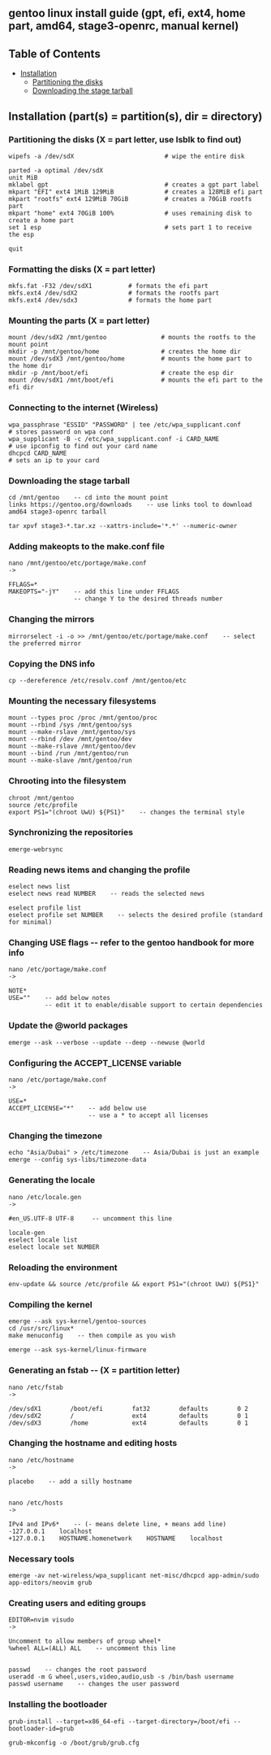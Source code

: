 ## gentoo linux install guide (gpt, efi, ext4, home part, amd64, stage3-openrc, manual kernel)

## Table of Contents
* [Installation](#installation)
  * [Partitioning the disks](#partitioning-the-disks)
  * [Downloading the stage tarball](#downloading-the-stage-tarball)

## Installation (part(s) = partition(s), dir = directory)


### Partitioning the disks (X = part letter, use lsblk to find out)
```
wipefs -a /dev/sdX                         # wipe the entire disk 

parted -a optimal /dev/sdX
unit MiB 
mklabel gpt                                # creates a gpt part label
mkpart "EFI" ext4 1MiB 129MiB              # creates a 128MiB efi part
mkpart "rootfs" ext4 129MiB 70GiB          # creates a 70GiB rootfs part
mkpart "home" ext4 70GiB 100%              # uses remaining disk to create a home part 
set 1 esp                                  # sets part 1 to receive the esp

quit
```

### Formatting the disks (X = part letter)
```
mkfs.fat -F32 /dev/sdX1          # formats the efi part    
mkfs.ext4 /dev/sdX2              # formats the rootfs part    
mkfs.ext4 /dev/sdx3              # formats the home part    
```

### Mounting the parts (X = part letter)
```
mount /dev/sdX2 /mnt/gentoo               # mounts the rootfs to the mount point
mkdir -p /mnt/gentoo/home                 # creates the home dir
mount /dev/sdX3 /mnt/gentoo/home          # mounts the home part to the home dir
mkdir -p /mnt/boot/efi                    # create the esp dir
mount /dev/sdX1 /mnt/boot/efi             # mounts the efi part to the efi dir
```

### Connecting to the internet (Wireless)
```
wpa_passphrase "ESSID" "PASSWORD" | tee /etc/wpa_supplicant.conf          # stores password on wpa conf
wpa_supplicant -B -c /etc/wpa_supplicant.conf -i CARD_NAME                # use ipconfig to find out your card name
dhcpcd CARD_NAME                                                          # sets an ip to your card
```

### Downloading the stage tarball
```
cd /mnt/gentoo    -- cd into the mount point
links https://gentoo.org/downloads    -- use links tool to download amd64 stage3-openrc tarball

tar xpvf stage3-*.tar.xz --xattrs-include='*.*' --numeric-owner
```

### Adding makeopts to the make.conf file
```
nano /mnt/gentoo/etc/portage/make.conf
->

FFLAGS=*
MAKEOPTS="-jY"    -- add this line under FFLAGS
                  -- change Y to the desired threads number
```

### Changing the mirrors
```
mirrorselect -i -o >> /mnt/gentoo/etc/portage/make.conf    -- select the preferred mirror
```

### Copying the DNS info
```
cp --dereference /etc/resolv.conf /mnt/gentoo/etc
```

### Mounting the necessary filesystems
```
mount --types proc /proc /mnt/gentoo/proc
mount --rbind /sys /mnt/gentoo/sys
mount --make-rslave /mnt/gentoo/sys
mount --rbind /dev /mnt/gentoo/dev
mount --make-rslave /mnt/gentoo/dev
mount --bind /run /mnt/gentoo/run
mount --make-slave /mnt/gentoo/run
```

### Chrooting into the filesystem
```
chroot /mnt/gentoo
source /etc/profile
export PS1="(chroot UwU) ${PS1}"    -- changes the terminal style
```

### Synchronizing the repositories
```
emerge-webrsync
```

### Reading news items and changing the profile
```
eselect news list
eselect news read NUMBER    -- reads the selected news

eselect profile list
eselect profile set NUMBER    -- selects the desired profile (standard for minimal)
```

### Changing USE flags    -- refer to the gentoo handbook for more info
```
nano /etc/portage/make.conf
->

NOTE*
USE=""    -- add below notes
          -- edit it to enable/disable support to certain dependencies
```

### Update the @world packages
```
emerge --ask --verbose --update --deep --newuse @world
```

### Configuring the ACCEPT_LICENSE variable
```
nano /etc/portage/make.conf
->

USE=*
ACCEPT_LICENSE="*"    -- add below use
                      -- use a * to accept all licenses
```

### Changing the timezone
```
echo "Asia/Dubai" > /etc/timezone    -- Asia/Dubai is just an example
emerge --config sys-libs/timezone-data
```

### Generating the locale
```
nano /etc/locale.gen
->

#en_US.UTF-8 UTF-8     -- uncomment this line

locale-gen
eselect locale list
eselect locale set NUMBER
```

### Reloading the environment
```
env-update && source /etc/profile && export PS1="(chroot UwU) ${PS1}"
```

### Compiling the kernel
```
emerge --ask sys-kernel/gentoo-sources
cd /usr/src/linux*
make menuconfig    -- then compile as you wish

emerge --ask sys-kernel/linux-firmware
```

### Generating an fstab    -- (X = partition letter)
```
nano /etc/fstab
->

/dev/sdX1        /boot/efi        fat32        defaults        0 2
/dev/sdX2        /                ext4         defaults        0 1
/dev/sdX3        /home            ext4         defaults        0 1
```

### Changing the hostname and editing hosts 
```
nano /etc/hostname
->

placebo    -- add a silly hostname


nano /etc/hosts
->

IPv4 and IPv6*    -- (- means delete line, + means add line)
-127.0.0.1    localhost
+127.0.0.1    HOSTNAME.homenetwork    HOSTNAME    localhost
```

### Necessary tools
```
emerge -av net-wireless/wpa_supplicant net-misc/dhcpcd app-admin/sudo app-editors/neovim grub 
```

### Creating users and editing groups
```
EDITOR=nvim visudo
->

Uncomment to allow members of group wheel*
%wheel ALL=(ALL) ALL    -- uncomment this line


passwd    -- changes the root password
useradd -m G wheel,users,video,audio,usb -s /bin/bash username
passwd username    -- changes the user password
```

### Installing the bootloader
```
grub-install --target=x86_64-efi --target-directory=/boot/efi --bootloader-id=grub

grub-mkconfig -o /boot/grub/grub.cfg 
```
